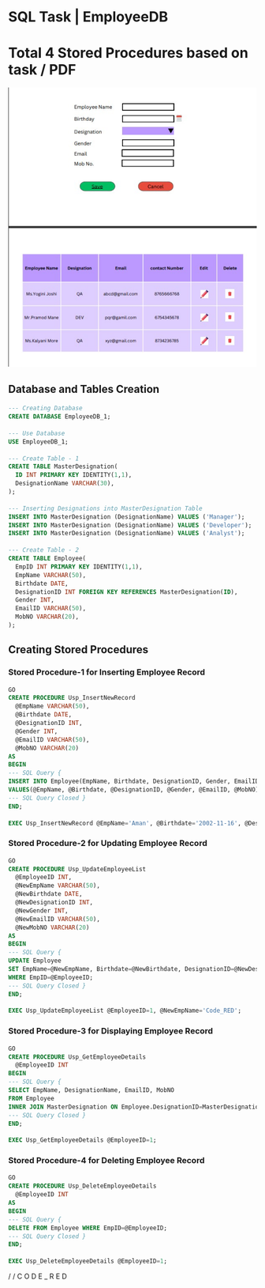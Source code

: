 # SQL Task | EmployeeDB
# Total 4 Stored Procedures based on task / PDF
![Problem Statement](https://github.com/AmanKadam-16/Internship_Notes/blob/main/Task-Practical.jpg)
## Database and Tables Creation

```sql
--- Creating Database
CREATE DATABASE EmployeeDB_1;

--- Use Database
USE EmployeeDB_1;

--- Create Table - 1
CREATE TABLE MasterDesignation(
  ID INT PRIMARY KEY IDENTITY(1,1),
  DesignationName VARCHAR(30),
);

--- Inserting Designations into MasterDesignation Table
INSERT INTO MasterDesignation (DesignationName) VALUES ('Manager');
INSERT INTO MasterDesignation (DesignationName) VALUES ('Developer');
INSERT INTO MasterDesignation (DesignationName) VALUES ('Analyst');

--- Create Table - 2
CREATE TABLE Employee(
  EmpID INT PRIMARY KEY IDENTITY(1,1),
  EmpName VARCHAR(50),
  Birthdate DATE,
  DesignationID INT FOREIGN KEY REFERENCES MasterDesignation(ID),
  Gender INT,
  EmailID VARCHAR(50),
  MobNO VARCHAR(20),
);
```

## Creating Stored Procedures

### Stored Procedure-1 for Inserting Employee Record

```sql
GO
CREATE PROCEDURE Usp_InsertNewRecord
  @EmpName VARCHAR(50),
  @Birthdate DATE,
  @DesignationID INT,
  @Gender INT,
  @EmailID VARCHAR(50),
  @MobNO VARCHAR(20)
AS
BEGIN
--- SQL Query {
INSERT INTO Employee(EmpName, Birthdate, DesignationID, Gender, EmailID, MobNO)
VALUES(@EmpName, @Birthdate, @DesignationID, @Gender, @EmailID, @MobNO);
--- SQL Query Closed }
END;

EXEC Usp_InsertNewRecord @EmpName='Aman', @Birthdate='2002-11-16', @DesignationID=1, @Gender=1, @EmailID='aman@gmail.com', @MobNo='2748731798';
```

### Stored Procedure-2 for Updating Employee Record

```sql
GO
CREATE PROCEDURE Usp_UpdateEmployeeList
  @EmployeeID INT,
  @NewEmpName VARCHAR(50),
  @NewBirthdate DATE,
  @NewDesignationID INT,
  @NewGender INT,
  @NewEmailID VARCHAR(50),
  @NewMobNO VARCHAR(20)
AS
BEGIN
--- SQL Query {
UPDATE Employee 
SET EmpName=@NewEmpName, Birthdate=@NewBirthdate, DesignationID=@NewDesignationID, Gender=@NewGender, EmailID=@NewEmailID, MobNO=@NewMobNO 
WHERE EmpID=@EmployeeID;
--- SQL Query Closed }
END;

EXEC Usp_UpdateEmployeeList @EmployeeID=1, @NewEmpName='Code_RED';
```

### Stored Procedure-3 for Displaying Employee Record

```sql
GO
CREATE PROCEDURE Usp_GetEmployeeDetails
  @EmployeeID INT
BEGIN
--- SQL Query {
SELECT EmpName, DesignationName, EmailID, MobNO 
FROM Employee
INNER JOIN MasterDesignation ON Employee.DesignationID=MasterDesignation.ID WHERE EmpID=@EmployeeID;
--- SQL Query Closed }
END;

EXEC Usp_GetEmployeeDetails @EmployeeID=1;
```

### Stored Procedure-4 for Deleting Employee Record

```sql
GO
CREATE PROCEDURE Usp_DeleteEmployeeDetails 
  @EmployeeID INT
AS
BEGIN
--- SQL Query {
DELETE FROM Employee WHERE EmpID=@EmployeeID;
--- SQL Query Closed }
END;

EXEC Usp_DeleteEmployeeDetails @EmployeeID=1;
```
/ / C O D E  _  R E D
